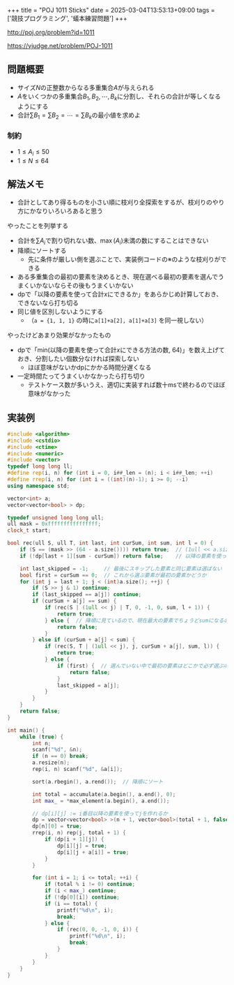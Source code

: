 +++
title = "POJ 1011 Sticks"
date = 2025-03-04T13:53:13+09:00
tags = ['競技プログラミング', '蟻本練習問題']
+++

http://poj.org/problem?id=1011

https://vjudge.net/problem/POJ-1011
<!--more-->
## 問題概要
- サイズ$N$の正整数からなる多重集合$A$が与えられる
- $A$をいくつかの多重集合$B_1, B_2, \cdots, B_k$に分割し、それらの合計が等しくなるようにする
- 合計$\sum B_1=\sum B_2=\cdots=\sum B_k$の最小値を求めよ
### 制約
- $1\leq A_i\leq 50$
- $1\leq N\leq 64$
## 解法メモ
- 合計としてあり得るものを小さい順に枝刈り全探索をするが、枝刈りのやり方にかなりいろいろあると思う

やったことを列挙する
- 合計を$\sum A_i$で割り切れない数、$\max(A_i)$未満の数にすることはできない
- 降順にソートする
	- 先に条件が厳しい側を選ぶことで、実装例コードの※のような枝刈りができる
- ある多重集合の最初の要素を決めるとき、現在選べる最初の要素を選んでうまくいかないならその後もうまくいかない
- dpで「以降の要素を使って合計$x$にできるか」をあらかじめ計算しておき、できないなら打ち切る
- 同じ値を区別しないようにする
	- （`a = {1, 1, 1}` の時に`a[1]+a[2], a[1]+a[3]` を同一視しない）


やったけどあまり効果がなかったもの
- dpで「min(以降の要素を使って合計$x$にできる方法の数, 64)」を数え上げておき、分割したい個数分なければ探索しない
	- ほぼ意味がないかdpにかかる時間分遅くなる
- 一定時間たってうまくいかなかったら打ち切り
	- テストケース数が多いうえ、適切に実装すれば数十msで終わるのでほぼ意味がなかった



## 実装例
```cpp
#include <algorithm>
#include <cstdio>
#include <ctime>
#include <numeric>
#include <vector>
typedef long long ll;
#define rep(i, n) for (int i = 0, i##_len = (n); i < i##_len; ++i)
#define rrep(i, n) for (int i = ((int)(n)-1); i >= 0; --i)
using namespace std;

vector<int> a;
vector<vector<bool> > dp;

typedef unsigned long long ull;
ull mask = 0xffffffffffffffff;
clock_t start;

bool rec(ull S, ull T, int last, int curSum, int sum, int l = 0) {
    if (S == (mask >> (64 - a.size()))) return true;  // (1ull << a.size()) - 1だとオーバーフローする
    if (!dp[last + 1][sum - curSum]) return false;    // 以降の要素を使ってもsumにできない

    int last_skipped = -1;     // 最後にスキップした要素と同じ要素は選ばない
    bool first = curSum == 0;  // これから選ぶ要素が最初の要素かどうか
    for (int j = last + 1; j < (int)a.size(); ++j) {
        if (S >> j & 1) continue;
        if (last_skipped == a[j]) continue;
        if (curSum + a[j] == sum) {
            if (rec(S | (1ull << j) | T, 0, -1, 0, sum, l + 1)) {
                return true;
            } else {  // 降順に見ているので、現在最大の要素でちょうどsumになるのにうまくいかないならその後もうまくいかない ※
                return false;
            }
        } else if (curSum + a[j] < sum) {
            if (rec(S, T | (1ull << j), j, curSum + a[j], sum, l)) {
                return true;
            } else {
                if (first) {  // 選んでいない中で最初の要素はどこかで必ず選ぶので、これを選んでうまくいかないならアウト
                    return false;
                }
                last_skipped = a[j];
            }
        }
    }
    return false;
}

int main() {
    while (true) {
        int n;
        scanf("%d", &n);
        if (n == 0) break;
        a.resize(n);
        rep(i, n) scanf("%d", &a[i]);

        sort(a.rbegin(), a.rend());  // 降順にソート

        int total = accumulate(a.begin(), a.end(), 0);
        int max_ = *max_element(a.begin(), a.end());

        // dp[i][j] := i番目以降の要素を使ってjを作れるか
        dp = vector<vector<bool> >(n + 1, vector<bool>(total + 1, false));
        dp[n][0] = true;
        rrep(i, n) rep(j, total + 1) {
            if (dp[i + 1][j]) {
                dp[i][j] = true;
                dp[i][j + a[i]] = true;
            }
        }

        for (int i = 1; i <= total; ++i) {
            if (total % i != 0) continue;
            if (i < max_) continue;
            if (!dp[0][i]) continue;
            if (i == total) {
                printf("%d\n", i);
                break;
            } else {
                if (rec(0, 0, -1, 0, i)) {
                    printf("%d\n", i);
                    break;
                }
            }
        }
    }
}

```